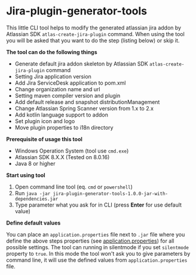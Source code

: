 # Jira-plugin-generator-tools
This little CLI tool helps to modify the generated atlassian jira addon by Atlassian SDK `atlas-create-jira-plugin` command. When using the tool you will be asked that you want to do the step (listing below) or skip it. 

**The tool can do the following things**
 - Generate default jira addon skeleton by Atlassian SDK `atlas-create-jira-plugin` command
 - Setting Jira application version
 - Add Jira ServiceDesk application to pom.xml
 - Change organization name and url
 - Setting maven compiler version and plugin
 - Add default release and snapshot distributionManagement
 - Change Atlassian Spring Scanner version from 1.x to 2.x
 - Add kotlin language support to addon
 - Set plugin icon and logo
 - Move plugin properties to i18n directory

**Prerequisite of usage this tool**
 - Windows Operation System (tool use `cmd.exe`)
 - Atlassian SDK 8.X.X (Tested on 8.0.16)
 - Java 8 or higher

**Start using tool**
 1. Open command line tool (eq. `cmd` or `powershell`)
 2. Run `java -jar jira-plugin-generator-tools-1.0.0-jar-with-dependencies.jar`
 3. Type parameter what you ask for in CLI (press **Enter** for use default value)

**Define default values**

You can place an `application.properties` file next to `.jar` file where you define the above steps properties (see [application.properties](https://github.com/latyika94/Jira-plugin-generator-tools/blob/master/src/main/resources/org/tools/atlassian/plugin/config/application.properties)) for all possible settings. The tool can running in silentmode if you set `silentmode` property to `true`. In this mode the tool won't ask you to give parameters by command line, it will use the defined values from `application.properties` file.

